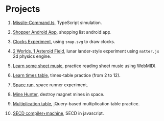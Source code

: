 # Projects

<!--
Leave each item as `1.` for auto numbering.
-->

1. [Missile-Command.ts](https://github.com/fmilitao/missile-command.ts), TypeScript simulation.

1. [Shopper Android App](https://github.com/fmilitao/shopper-android), shopping list android app.

1. [Clocks Experiment](https://github.com/fmilitao/clocks), using `snap.svg` to draw clocks.

1. [2 Worlds, 1 Asteroid Field](https://github.com/fmilitao/2.worlds.1.asteroid.field), lunar lander-style experiment using `matter.js` 2d physics engine.

1. [Learn some sheet music](https://github.com/fmilitao/learn-some-sheet), practice reading sheet music using WebMIDI.

1. [Learn times table](https://github.com/fmilitao/ok-times), times-table practice (from 2 to 12).

1. [Space run](https://github.com/fmilitao/space-run), space runner experiment.

1. [Mine Hunter](https://fmilitao.github.io/oldies/mine-hunter/index.html), destroy magnet mines in space.

1. [Multiplication table](https://fmilitao.github.io/oldies/multiplication/index.html), jQuery-based multiplication table practice.

1. [SECD compiler+machine](https://fmilitao.github.io/oldies/hw2.q5/index.html), SECD in javascript.
